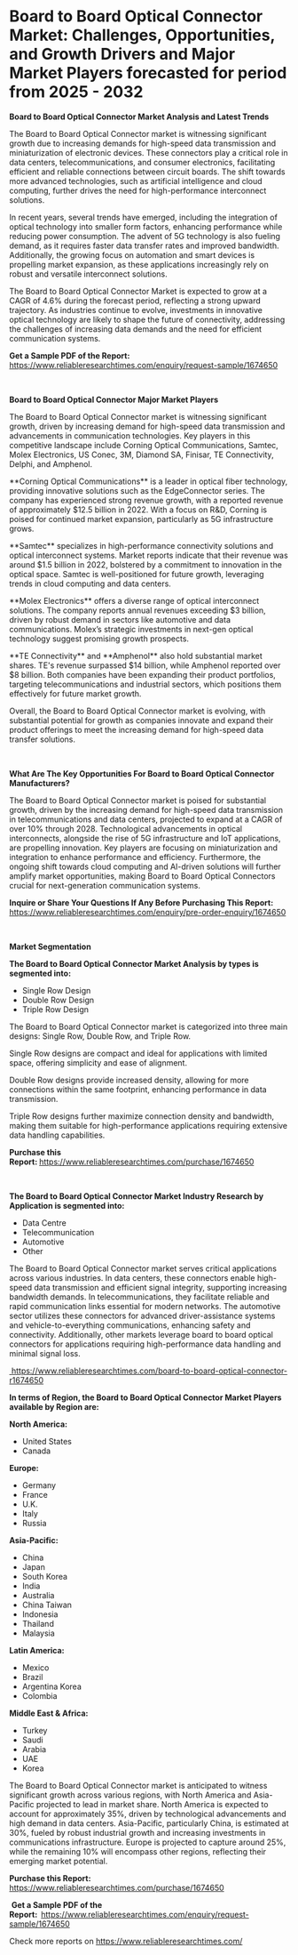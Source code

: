 <p><h1>Board to Board Optical Connector Market: Challenges, Opportunities, and Growth Drivers and Major Market Players forecasted for period from 2025 - 2032</h1></p><p><strong>Board to Board Optical Connector Market Analysis and Latest Trends</strong></p>
<p><p>The Board to Board Optical Connector market is witnessing significant growth due to increasing demands for high-speed data transmission and miniaturization of electronic devices. These connectors play a critical role in data centers, telecommunications, and consumer electronics, facilitating efficient and reliable connections between circuit boards. The shift towards more advanced technologies, such as artificial intelligence and cloud computing, further drives the need for high-performance interconnect solutions.</p><p>In recent years, several trends have emerged, including the integration of optical technology into smaller form factors, enhancing performance while reducing power consumption. The advent of 5G technology is also fueling demand, as it requires faster data transfer rates and improved bandwidth. Additionally, the growing focus on automation and smart devices is propelling market expansion, as these applications increasingly rely on robust and versatile interconnect solutions.</p><p>The Board to Board Optical Connector Market is expected to grow at a CAGR of 4.6% during the forecast period, reflecting a strong upward trajectory. As industries continue to evolve, investments in innovative optical technology are likely to shape the future of connectivity, addressing the challenges of increasing data demands and the need for efficient communication systems.</p></p>
<p><strong>Get a Sample PDF of the Report:&nbsp;</strong> <a href="https://www.reliableresearchtimes.com/enquiry/request-sample/1674650?utm_campaign=3326&utm_medium=2&utm_source=Github&utm_content=ia&utm_term=25032025&utm_id=board-to-board-optical-connector">https://www.reliableresearchtimes.com/enquiry/request-sample/1674650</a></p>
<p>&nbsp;</p>
<p><strong>Board to Board Optical Connector Major Market Players</strong></p>
<p><p>The Board to Board Optical Connector market is witnessing significant growth, driven by increasing demand for high-speed data transmission and advancements in communication technologies. Key players in this competitive landscape include Corning Optical Communications, Samtec, Molex Electronics, US Conec, 3M, Diamond SA, Finisar, TE Connectivity, Delphi, and Amphenol.</p><p>**Corning Optical Communications** is a leader in optical fiber technology, providing innovative solutions such as the EdgeConnector series. The company has experienced strong revenue growth, with a reported revenue of approximately $12.5 billion in 2022. With a focus on R&D, Corning is poised for continued market expansion, particularly as 5G infrastructure grows.</p><p>**Samtec** specializes in high-performance connectivity solutions and optical interconnect systems. Market reports indicate that their revenue was around $1.5 billion in 2022, bolstered by a commitment to innovation in the optical space. Samtec is well-positioned for future growth, leveraging trends in cloud computing and data centers.</p><p>**Molex Electronics** offers a diverse range of optical interconnect solutions. The company reports annual revenues exceeding $3 billion, driven by robust demand in sectors like automotive and data communications. Molex’s strategic investments in next-gen optical technology suggest promising growth prospects.</p><p>**TE Connectivity** and **Amphenol** also hold substantial market shares. TE's revenue surpassed $14 billion, while Amphenol reported over $8 billion. Both companies have been expanding their product portfolios, targeting telecommunications and industrial sectors, which positions them effectively for future market growth.</p><p>Overall, the Board to Board Optical Connector market is evolving, with substantial potential for growth as companies innovate and expand their product offerings to meet the increasing demand for high-speed data transfer solutions.</p></p>
<p>&nbsp;</p>
<p><strong>What Are The Key Opportunities For Board to Board Optical Connector Manufacturers?</strong></p>
<p><p>The Board to Board Optical Connector market is poised for substantial growth, driven by the increasing demand for high-speed data transmission in telecommunications and data centers, projected to expand at a CAGR of over 10% through 2028. Technological advancements in optical interconnects, alongside the rise of 5G infrastructure and IoT applications, are propelling innovation. Key players are focusing on miniaturization and integration to enhance performance and efficiency. Furthermore, the ongoing shift towards cloud computing and AI-driven solutions will further amplify market opportunities, making Board to Board Optical Connectors crucial for next-generation communication systems.</p></p>
<p><strong>Inquire or Share Your Questions If Any Before Purchasing This Report:</strong> <a href="https://www.reliableresearchtimes.com/enquiry/pre-order-enquiry/1674650?utm_campaign=3326&utm_medium=2&utm_source=Github&utm_content=ia&utm_term=25032025&utm_id=board-to-board-optical-connector">https://www.reliableresearchtimes.com/enquiry/pre-order-enquiry/1674650</a></p>
<p>&nbsp;</p>
<p><strong>Market Segmentation</strong></p>
<p><strong>The Board to Board Optical Connector Market Analysis by types is segmented into:</strong></p>
<p><ul><li>Single Row Design</li><li>Double Row Design</li><li>Triple Row Design</li></ul></p>
<p><p>The Board to Board Optical Connector market is categorized into three main designs: Single Row, Double Row, and Triple Row. </p><p>Single Row designs are compact and ideal for applications with limited space, offering simplicity and ease of alignment. </p><p>Double Row designs provide increased density, allowing for more connections within the same footprint, enhancing performance in data transmission. </p><p>Triple Row designs further maximize connection density and bandwidth, making them suitable for high-performance applications requiring extensive data handling capabilities.</p></p>
<p><strong>Purchase this Report:&nbsp;</strong><a href="https://www.reliableresearchtimes.com/purchase/1674650?utm_campaign=3326&utm_medium=2&utm_source=Github&utm_content=ia&utm_term=25032025&utm_id=board-to-board-optical-connector">https://www.reliableresearchtimes.com/purchase/1674650</a></p>
<p>&nbsp;</p>
<p><strong>The Board to Board Optical Connector Market Industry Research by Application is segmented into:</strong></p>
<p><ul><li>Data Centre</li><li>Telecommunication</li><li>Automotive</li><li>Other</li></ul></p>
<p><p>The Board to Board Optical Connector market serves critical applications across various industries. In data centers, these connectors enable high-speed data transmission and efficient signal integrity, supporting increasing bandwidth demands. In telecommunications, they facilitate reliable and rapid communication links essential for modern networks. The automotive sector utilizes these connectors for advanced driver-assistance systems and vehicle-to-everything communications, enhancing safety and connectivity. Additionally, other markets leverage board to board optical connectors for applications requiring high-performance data handling and minimal signal loss.</p></p>
<p><a href="https://www.reliableresearchtimes.com/board-to-board-optical-connector-r1674650?utm_campaign=3326&utm_medium=2&utm_source=Github&utm_content=ia&utm_term=25032025&utm_id=board-to-board-optical-connector">&nbsp;https://www.reliableresearchtimes.com/board-to-board-optical-connector-r1674650</a></p>
<p><strong>In terms of Region, the Board to Board Optical Connector Market Players available by Region are:</strong></p>
<p>
    <p> <strong> North America: </strong>
        <ul>
            <li>United States</li>
            <li>Canada</li>
        </ul>
        </p> 
    <p> <strong> Europe: </strong>
        <ul>
            <li>Germany</li>
            <li>France</li>
            <li>U.K.</li>
            <li>Italy</li>
            <li>Russia</li>
        </ul>
        </p> 
    <p> <strong> Asia-Pacific: </strong>
        <ul>
            <li>China</li>
            <li>Japan</li>
            <li>South Korea</li>
            <li>India</li>
            <li>Australia</li>
            <li>China Taiwan</li>
            <li>Indonesia</li>
            <li>Thailand</li>
            <li>Malaysia</li>
        </ul>
        </p> 
    <p> <strong> Latin America: </strong>
        <ul>
            <li>Mexico</li>
            <li>Brazil</li>
            <li>Argentina Korea</li>
            <li>Colombia</li>
        </ul>
        </p> 
    <p> <strong> Middle East & Africa: </strong>
        <ul>
            <li>Turkey</li>
            <li>Saudi</li>
            <li>Arabia</li>
            <li>UAE</li>
            <li>Korea</li>
        </ul>
    </p>
    </p>
<p><p>The Board to Board Optical Connector market is anticipated to witness significant growth across various regions, with North America and Asia-Pacific projected to lead in market share. North America is expected to account for approximately 35%, driven by technological advancements and high demand in data centers. Asia-Pacific, particularly China, is estimated at 30%, fueled by robust industrial growth and increasing investments in communications infrastructure. Europe is projected to capture around 25%, while the remaining 10% will encompass other regions, reflecting their emerging market potential.</p></p>
<p><strong>Purchase this Report: </strong><a href="https://www.reliableresearchtimes.com/purchase/1674650?utm_campaign=3326&utm_medium=2&utm_source=Github&utm_content=ia&utm_term=25032025&utm_id=board-to-board-optical-connector">https://www.reliableresearchtimes.com/purchase/1674650</a></p>
<p>&nbsp;<strong>Get a Sample PDF of the Report:&nbsp;&nbsp;</strong><a href="https://www.reliableresearchtimes.com/enquiry/request-sample/1674650?utm_campaign=3326&utm_medium=2&utm_source=Github&utm_content=ia&utm_term=25032025&utm_id=board-to-board-optical-connector">https://www.reliableresearchtimes.com/enquiry/request-sample/1674650</a></p>
<p><strong></strong></p>
<p>Check more reports on <a href="https://www.reliableresearchtimes.com/?utm_campaign=3326&utm_medium=2&utm_source=Github&utm_content=ia&utm_term=25032025&utm_id=board-to-board-optical-connector">https://www.reliableresearchtimes.com/</a></p>